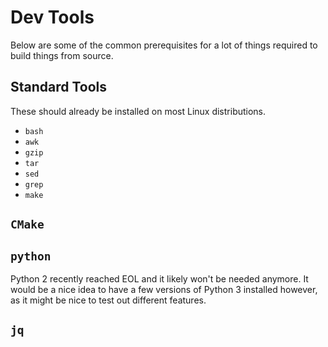 # Dev Tools

Below are some of the common prerequisites for a lot of things required to build things from source.

## Standard Tools

These should already be installed on most Linux distributions.

* `bash`
* `awk`
* `gzip`
* `tar`
* `sed`
* `grep`
* `make`

## `CMake`

## `python`

Python 2 recently reached EOL and it likely won't be needed anymore. It would be a nice idea to have a few versions of Python 3 installed however, as it might be nice to test out different features.

## `jq`